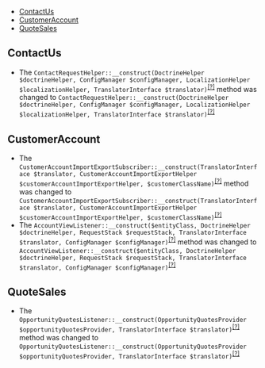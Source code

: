 - [ContactUs](#contactus)
- [CustomerAccount](#customeraccount)
- [QuoteSales](#quotesales)

ContactUs
---------
* The `ContactRequestHelper::__construct(DoctrineHelper $doctrineHelper, ConfigManager $configManager, LocalizationHelper $localizationHelper, TranslatorInterface $translator)`<sup>[[?]](https://github.com/oroinc/orocommerce-orocrm/tree/4.0.0-rc/src/Oro/Bridge/ContactUs/Helper/ContactRequestHelper.php#L47 "Oro\Bridge\ContactUs\Helper\ContactRequestHelper")</sup> method was changed to `ContactRequestHelper::__construct(DoctrineHelper $doctrineHelper, ConfigManager $configManager, LocalizationHelper $localizationHelper, TranslatorInterface $translator)`<sup>[[?]](https://github.com/oroinc/orocommerce-orocrm/tree/4.0.0/src/Oro/Bridge/ContactUs/Helper/ContactRequestHelper.php#L47 "Oro\Bridge\ContactUs\Helper\ContactRequestHelper")</sup>

CustomerAccount
---------------
* The `CustomerAccountImportExportSubscriber::__construct(TranslatorInterface $translator, CustomerAccountImportExportHelper $customerAccountImportExportHelper, $customerClassName)`<sup>[[?]](https://github.com/oroinc/orocommerce-orocrm/tree/4.0.0-rc/src/Oro/Bridge/CustomerAccount/EventSubscriber/CustomerAccountImportExportSubscriber.php#L44 "Oro\Bridge\CustomerAccount\EventSubscriber\CustomerAccountImportExportSubscriber")</sup> method was changed to `CustomerAccountImportExportSubscriber::__construct(TranslatorInterface $translator, CustomerAccountImportExportHelper $customerAccountImportExportHelper, $customerClassName)`<sup>[[?]](https://github.com/oroinc/orocommerce-orocrm/tree/4.0.0/src/Oro/Bridge/CustomerAccount/EventSubscriber/CustomerAccountImportExportSubscriber.php#L44 "Oro\Bridge\CustomerAccount\EventSubscriber\CustomerAccountImportExportSubscriber")</sup>
* The `AccountViewListener::__construct($entityClass, DoctrineHelper $doctrineHelper, RequestStack $requestStack, TranslatorInterface $translator, ConfigManager $configManager)`<sup>[[?]](https://github.com/oroinc/orocommerce-orocrm/tree/4.0.0-rc/src/Oro/Bridge/CustomerAccount/EventListener/AccountViewListener.php#L37 "Oro\Bridge\CustomerAccount\EventListener\AccountViewListener")</sup> method was changed to `AccountViewListener::__construct($entityClass, DoctrineHelper $doctrineHelper, RequestStack $requestStack, TranslatorInterface $translator, ConfigManager $configManager)`<sup>[[?]](https://github.com/oroinc/orocommerce-orocrm/tree/4.0.0/src/Oro/Bridge/CustomerAccount/EventListener/AccountViewListener.php#L37 "Oro\Bridge\CustomerAccount\EventListener\AccountViewListener")</sup>

QuoteSales
----------
* The `OpportunityQuotesListener::__construct(OpportunityQuotesProvider $opportunityQuotesProvider, TranslatorInterface $translator)`<sup>[[?]](https://github.com/oroinc/orocommerce-orocrm/tree/4.0.0-rc/src/Oro/Bridge/QuoteSales/EventListener/OpportunityQuotesListener.php#L26 "Oro\Bridge\QuoteSales\EventListener\OpportunityQuotesListener")</sup> method was changed to `OpportunityQuotesListener::__construct(OpportunityQuotesProvider $opportunityQuotesProvider, TranslatorInterface $translator)`<sup>[[?]](https://github.com/oroinc/orocommerce-orocrm/tree/4.0.0/src/Oro/Bridge/QuoteSales/EventListener/OpportunityQuotesListener.php#L26 "Oro\Bridge\QuoteSales\EventListener\OpportunityQuotesListener")</sup>

